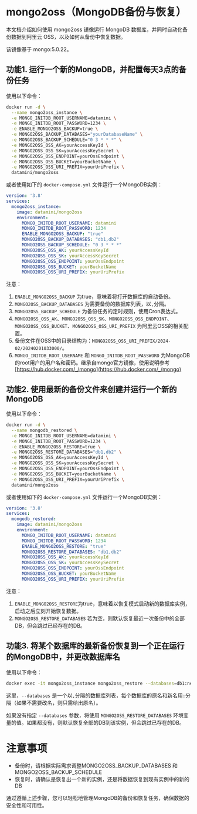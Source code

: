 # mongo2oss（MongoDB备份与恢复）
本文档介绍如何使用 mongo2oss 镜像运行 MongoDB 数据库，并同时自动化备份数据到阿里云 OSS，以及如何从备份中恢复数据。

该镜像基于 mongo:5.0.22。


## 功能1. 运行一个新的MongoDB，并配置每天3点的备份任务

使用以下命令：

```bash
docker run -d \
  --name mongo2oss_instance \
  -e MONGO_INITDB_ROOT_USERNAME=datamini \
  -e MONGO_INITDB_ROOT_PASSWORD=1234 \
  -e ENABLE_MONGO2OSS_BACKUP=true \
  -e MONGO2OSS_BACKUP_DATABASES="yourDatabaseName" \
  -e MONGO2OSS_BACKUP_SCHEDULE="0 3 * * *" \
  -e MONGO2OSS_OSS_AK=yourAccessKeyId \
  -e MONGO2OSS_OSS_SK=yourAccessKeySecret \
  -e MONGO2OSS_OSS_ENDPOINT=yourOssEndpoint \
  -e MONGO2OSS_OSS_BUCKET=yourBucketName \
  -e MONGO2OSS_OSS_URI_PREFIX=yourUriPrefix \
  datamini/mongo2oss
```

或者使用如下的 `docker-compose.yml` 文件运行一个MongoDB实例：

```yaml
version: '3.8'
services:
  mongo2oss_instance:
    image: datamini/mongo2oss
    environment:
      MONGO_INITDB_ROOT_USERNAME: datamini
      MONGO_INITDB_ROOT_PASSWORD: 1234
      ENABLE_MONGO2OSS_BACKUP: "true"
      MONGO2OSS_BACKUP_DATABASES: "db1,db2"
      MONGO2OSS_BACKUP_SCHEDULE: "0 3 * * *"
      MONGO2OSS_OSS_AK: yourAccessKeyId
      MONGO2OSS_OSS_SK: yourAccessKeySecret
      MONGO2OSS_OSS_ENDPOINT: yourOssEndpoint
      MONGO2OSS_OSS_BUCKET: yourBucketName
      MONGO2OSS_OSS_URI_PREFIX: yourUriPrefix
```

注意：
1. `ENABLE_MONGO2OSS_BACKUP` 为true，意味着将打开数据库的自动备份。
2. `MONGO2OSS_BACKUP_DATABASES` 为需要备份的数据库列表，以`,`分隔。
3. `MONGO2OSS_BACKUP_SCHEDULE` 为备份任务的定时规则，使用Cron表达式。
4. `MONGO2OSS_OSS_AK`、`MONGO2OSS_OSS_SK`、`MONGO2OSS_OSS_ENDPOINT`、`MONGO2OSS_OSS_BUCKET`、`MONGO2OSS_OSS_URI_PREFIX` 为阿里云OSS的相关配置。
5. 备份文件在OSS中的目录结构为：`MONGO2OSS_OSS_URI_PREFIX/2024-02/20240201033000/`。
6. `MONGO_INITDB_ROOT_USERNAME` 和 `MONGO_INITDB_ROOT_PASSWORD` 为MongoDB的root用户的用户名和密码。继承自mongo官方镜像，使用说明参考 [https://hub.docker.com/_/mongo](https://hub.docker.com/_/mongo)

## 功能2. 使用最新的备份文件来创建并运行一个新的MongoDB

使用以下命令：

```bash
docker run -d \
  --name mongodb_restored \
  -e MONGO_INITDB_ROOT_USERNAME=datamini \
  -e MONGO_INITDB_ROOT_PASSWORD=1234 \
  -e ENABLE_MONGO2OSS_RESTORE=true \
  -e MONGO2OSS_RESTORE_DATABASES="db1,db2" \
  -e MONGO2OSS_OSS_AK=yourAccessKeyId \
  -e MONGO2OSS_OSS_SK=yourAccessKeySecret \
  -e MONGO2OSS_OSS_ENDPOINT=yourOssEndpoint \
  -e MONGO2OSS_OSS_BUCKET=yourBucketName \
  -e MONGO2OSS_OSS_URI_PREFIX=yourUriPrefix \
  datamini/mongo2oss
```

或者使用如下的 `docker-compose.yml` 文件运行一个MongoDB实例：

```yaml
version: '3.8'
services:
  mongodb_restored:
    image: datamini/mongo2oss
    environment:
      MONGO_INITDB_ROOT_USERNAME: datamini
      MONGO_INITDB_ROOT_PASSWORD: 1234
      ENABLE_MONGO2OSS_RESTORE: "true"
      MONGO2OSS_RESTORE_DATABASES: "db1,db2"
      MONGO2OSS_OSS_AK: yourAccessKeyId
      MONGO2OSS_OSS_SK: yourAccessKeySecret
      MONGO2OSS_OSS_ENDPOINT: yourOssEndpoint
      MONGO2OSS_OSS_BUCKET: yourBucketName
      MONGO2OSS_OSS_URI_PREFIX: yourUriPrefix
```

注意：
1. `ENABLE_MONGO2OSS_RESTORE`为true，意味着以恢复模式启动新的数据库实例，启动之后立刻开始恢复数据。
2. `MONGO2OSS_RESTORE_DATABASES` 若为空，则默认恢复最近一次备份中的全部DB，但会跳过已经存在的DB。 

## 功能3. 将某个数据库的最新备份恢复到一个正在运行的MongoDB中，并更改数据库名

使用以下命令：

```bash
docker exec -it mongo2oss_instance mongo2oss_restore --databases=db1:newdb1,db2:newdb2 
```

这里，`--databases` 是一个以`,`分隔的数据库列表，每个数据库的原名和新名用`:`分隔（如果不需要改名，则只需给出原名）。

如果没有指定 `--databases` 参数，将使用 `MONGO2OSS_RESTORE_DATABASES` 环境变量的值。如果都没有，则默认恢复全部的DB到该实例，但会跳过已存在的DB。


# 注意事项
- 备份时，请根据实际需求调整MONGO2OSS_BACKUP_DATABASES 和 MONGO2OSS_BACKUP_SCHEDULE
- 恢复时，请确认是恢复出一个新的实例，还是将数据恢复到现有实例中的新的DB


通过遵循上述步骤，您可以轻松地管理MongoDB的备份和恢复任务，确保数据的安全性和可用性。

